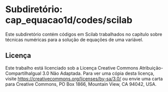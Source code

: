 # Subdiretório: cap_equacao1d/codes/scilab

Este subdiretório contém códigos em Scilab trabalhados no capítulo sobre técnicas numéricas para a solução de equações de uma variável.

## Licença
Este trabalho está licenciado sob a Licença Creative Commons Atribuição-CompartilhaIgual 3.0 Não Adaptada. Para ver uma cópia desta licença, visite https://creativecommons.org/licenses/by-sa/3.0/ ou envie uma carta para Creative Commons, PO Box 1866, Mountain View, CA 94042, USA.
